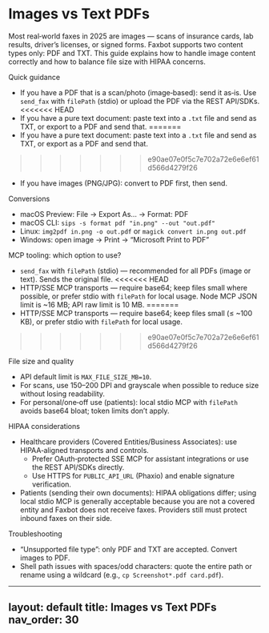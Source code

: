 # Images vs Text PDFs

Most real‑world faxes in 2025 are images — scans of insurance cards, lab results, driver’s licenses, or signed forms. Faxbot supports two content types only: PDF and TXT. This guide explains how to handle image content correctly and how to balance file size with HIPAA concerns.

Quick guidance
- If you have a PDF that is a scan/photo (image‑based): send it as‑is. Use `send_fax` with `filePath` (stdio) or upload the PDF via the REST API/SDKs.
<<<<<<< HEAD
- If you have a pure text document: paste text into a `.txt` file and send as TXT, or export to a PDF and send that.
=======
- If you have a pure text document: paste text into a `.txt` file and send as TXT, or export as a PDF and send that.
>>>>>>> e90ae07e0f5c7e702a72e6e6ef61d566d4279f26
- If you have images (PNG/JPG): convert to PDF first, then send.

Conversions
- macOS Preview: File → Export As… → Format: PDF
- macOS CLI: `sips -s format pdf "in.png" --out "out.pdf"`
- Linux: `img2pdf in.png -o out.pdf` or `magick convert in.png out.pdf`
- Windows: open image → Print → “Microsoft Print to PDF”

MCP tooling: which option to use?
- `send_fax` with `filePath` (stdio) — recommended for all PDFs (image or text). Sends the original file.
<<<<<<< HEAD
- HTTP/SSE MCP transports — require base64; keep files small where possible, or prefer stdio with `filePath` for local usage. Node MCP JSON limit is ~16 MB; API raw limit is 10 MB.
=======
- HTTP/SSE MCP transports — require base64; keep files small (≤ ~100 KB), or prefer stdio with `filePath` for local usage.
>>>>>>> e90ae07e0f5c7e702a72e6e6ef61d566d4279f26

File size and quality
- API default limit is `MAX_FILE_SIZE_MB=10`.
- For scans, use 150–200 DPI and grayscale when possible to reduce size without losing readability.
- For personal/one‑off use (patients): local stdio MCP with `filePath` avoids base64 bloat; token limits don’t apply.

HIPAA considerations
- Healthcare providers (Covered Entities/Business Associates): use HIPAA‑aligned transports and controls.
  - Prefer OAuth‑protected SSE MCP for assistant integrations or use the REST API/SDKs directly.
  - Use HTTPS for `PUBLIC_API_URL` (Phaxio) and enable signature verification.
- Patients (sending their own documents): HIPAA obligations differ; using local stdio MCP is generally acceptable because you are not a covered entity and Faxbot does not receive faxes. Providers still must protect inbound faxes on their side.

Troubleshooting
- “Unsupported file type”: only PDF and TXT are accepted. Convert images to PDF.
- Shell path issues with spaces/odd characters: quote the entire path or rename using a wildcard (e.g., `cp Screenshot*.pdf card.pdf`).
---
layout: default
title: Images vs Text PDFs
nav_order: 30
---
